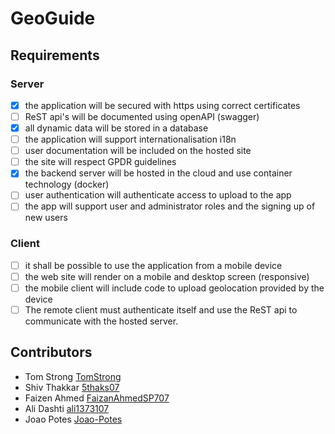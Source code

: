 # GeoGuide

## Requirements

### Server

-   [x] the application will be secured with https using correct certificates
-   [ ] ReST api's will be documented using openAPI (swagger)
-   [x] all dynamic data will be stored in a database
-   [ ] the application will support internationalisation i18n
-   [ ] user documentation will be included on the hosted site
-   [ ] the site will respect GPDR guidelines
-   [x] the backend server will be hosted in the cloud and use container technology (docker)
-   [ ] user authentication will authenticate access to upload to the app
-   [ ] the app will support user and administrator roles and the signing up of new users

### Client

-   [ ] it shall be possible to use the application from a mobile device
-   [ ] the web site will render on a mobile and desktop screen (responsive)
-   [ ] the mobile client will include code to upload geolocation provided by the device
-   [ ] The remote client must authenticate itself and use the ReST api to communicate with the hosted server.

## Contributors

-   Tom Strong [TomStrong](https://github.com/TomStrong)
-   Shiv Thakkar [5thaks07](https://github.com/5thaks07)
-   Faizen Ahmed [FaizanAhmedSP707](https://github.com/FaizanAhmedSP707)
-   Ali Dashti [ali1373107](https://github.com/ali1373107)
-   Joao Potes [Joao-Potes](https://github.com/Joao-Potes)
